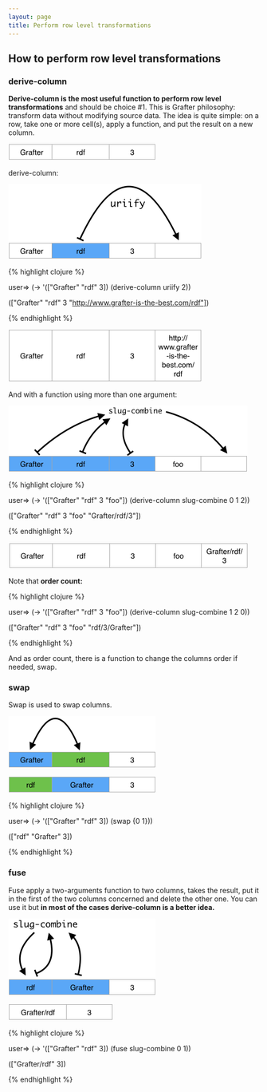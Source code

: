 ```yaml
---
layout: page
title: Perform row level transformations
---
```


## How to perform row level transformations

### derive-column
**Derive-column is the most useful function to perform row level transformations** and should be choice #1. This is Grafter philosophy: transform data without modifying source data.
The idea is quite simple: on a row, take one or more cell(s), apply a function, and put the result on a new column.

![Data Screenshot](/assets/210_convert_cell_level_values_0.png)

  derive-column:


![Data Screenshot](/assets/220_row_level_transformations_1.png)

{% highlight clojure %}

user=> (-> '(["Grafter" "rdf" 3])
            (derive-column uriify 2))

(["Grafter" "rdf" 3 "http://www.grafter-is-the-best.com/rdf"])

{% endhighlight %}


![Data Screenshot](/assets/220_row_level_transformations_2.png)


And with a function using more than one argument:

![Data Screenshot](/assets/220_row_level_transformations_3.png)

{% highlight clojure %}

user=> (-> '(["Grafter" "rdf" 3 "foo"])
            (derive-column slug-combine 0 1 2))

(["Grafter" "rdf" 3 "foo" "Grafter/rdf/3"])

{% endhighlight %}

![Data Screenshot](/assets/220_row_level_transformations_4.png)

Note that **order count:**

{% highlight clojure %}

user=> (-> '(["Grafter" "rdf" 3 "foo"])
            (derive-column slug-combine 1 2 0))

(["Grafter" "rdf" 3 "foo" "rdf/3/Grafter"])

{% endhighlight %}

And as order count, there is a function to change the columns order if needed, swap.

### swap
Swap is used to swap columns.

![Data Screenshot](/assets/220_row_level_transformations_5.png)


![Data Screenshot](/assets/220_row_level_transformations_6.png)

{% highlight clojure %}

user=> (-> '(["Grafter" "rdf" 3])
            (swap {0 1}))

(["rdf" "Grafter" 3])

{% endhighlight %}


### fuse
Fuse apply a two-arguments function to two columns, takes the result, put it in the first of the two columns concerned and delete the other one.
You can use it but **in most of the cases derive-column is a better idea.**

![Data Screenshot](/assets/220_row_level_transformations_7.png)


![Data Screenshot](/assets/220_row_level_transformations_8.png)

{% highlight clojure %}

user=> (-> '(["Grafter" "rdf" 3])
            (fuse slug-combine 0 1))

(["Grafter/rdf" 3])

{% endhighlight %}

